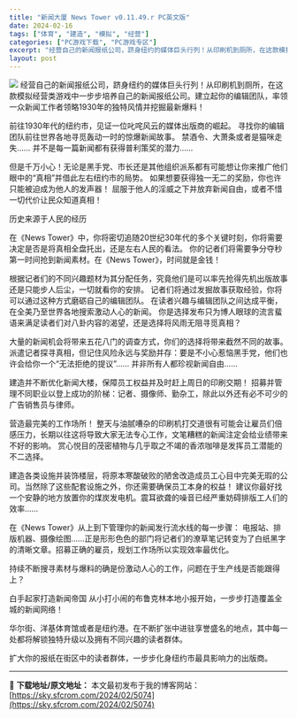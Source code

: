 ```yaml
---
title: "新闻大厦 News Tower v0.11.49.r PC英文版"
date: 2024-02-16
tags: ["体育", "建造", "模拟", "经营"]
categories: ["PC游戏下载", "PC游戏专区"]
excerpt: "经营自己的新闻报纸公司，跻身纽约的媒体巨头行列！从印刷机到厕所，在这款模拟经营类游戏中一步步培养自己的新闻报纸公司。建立起你的编辑团队，率领一众新闻工作者领略1930年的独特风情并挖掘最新爆料！ 前往1930年代的纽约市，见证一位叱咤风云的媒体出版商的崛起。 寻找你的编辑团队前往世界各地寻觅轰动一时&hellip;"
layout: post
---
```


<img class="game_header_image_full aligncenter" src="https://cdn.akamai.steamstatic.com/steam/apps/1649950/header.jpg?t=1707989530" />
经营自己的新闻报纸公司，跻身纽约的媒体巨头行列！从印刷机到厕所，在这款模拟经营类游戏中一步步培养自己的新闻报纸公司。建立起你的编辑团队，率领一众新闻工作者领略1930年的独特风情并挖掘最新爆料！

前往1930年代的纽约市，见证一位叱咤风云的媒体出版商的崛起。
寻找你的编辑团队前往世界各地寻觅轰动一时的惊爆新闻故事。
禁酒令、大萧条或者是猫咪走失…… 并不是每一篇新闻都有获得普利策奖的潜力……

但是千万小心！无论是黑手党、市长还是其他组织派系都有可能想让你来推广他们眼中的“真相”并借此左右纽约市的局势。
如果想要获得独一无二的奖励，你也许只能被迫成为他人的发声器！
屈服于他人的淫威之下并放弃新闻自由，或者不惜一切代价让民众知道真相！

历史来源于人民的经历

在《News Tower》中，你将密切追随20世纪30年代的多个关键时刻，你将需要决定是否是将真相全盘托出，还是左右人民的看法。
你的记者们将需要争分夺秒第一时间抢到新闻素材。在《News Tower》，时间就是金钱！

根据记者们的不同兴趣题材为其分配任务，究竟他们是可以率先抢得先机出版故事还是只能步人后尘，一切就看你的安排。 记者们将通过发掘故事获取经验，你将可以通过这种方式磨砺自己的编辑团队。
在读者兴趣与编辑团队之间达成平衡，在全美乃至世界各地搜索激动人心的新闻。
你是选择发布只为博人眼球的流言蜚语来满足读者们对八卦内容的渴望，还是选择将风雨无阻寻觅真相？

大量的新闻机会将带来五花八门的调查方式，你们的选择将带来截然不同的故事。派遣记者探寻真相，但记住风险永远与奖励并存：要是不小心惹恼黑手党，他们也许会给你一个“无法拒绝的提议”……
并非所有人都珍视新闻自由……

建造并不断优化新闻大楼，保障员工权益并及时赶上周日的印刷交期！
招募并管理不同职业以登上成功的阶梯：记者、摄像师、勤杂工，除此以外还有必不可少的广告销售员与律师。

营造最完美的工作场所！
整天与油腻嘈杂的印刷机打交道很有可能会让雇员们倍感压力，长期以往这将导致大家无法专心工作，文笔糟糕的新闻注定会给业绩带来不好的影响。
赏心悦目的茂密植物与几乎取之不竭的香浓咖啡是发挥员工潜能的不二选择。

建造各类设施并装饰楼层，将原本寒酸破败的陋舍改造成员工心目中完美无瑕的公司。当然除了这些配套设施之外，你还需要确保员工本身的权益！
建议你最好找一个安静的地方放置你的煤炭发电机。震耳欲聋的噪音已经严重妨碍排版工人们的效率……

在《News Tower》从上到下管理你的新闻发行流水线的每一步骤：
电报站、排版机器、摄像绘图……正是形形色色的部门将记者们的潦草笔记转变为了白纸黑字的清晰文章。招募正确的雇员，规划工作场所以实现效率最优化。

持续不断搜寻素材与爆料的确是份激动人心的工作，问题在于生产线是否能跟得上？

白手起家打造新闻帝国
从小打小闹的布鲁克林本地小报开始，一步步打造覆盖全城的新闻网络！

华尔街、洋基体育馆或者是纽约港。在不断扩张中进驻享誉盛名的地点，其中每一处都将解锁独特升级以及拥有不同兴趣的读者群体。

扩大你的报纸在街区中的读者群体，一步步化身纽约市最具影响力的出版商。

---
📖 **下载地址/原文地址：** 本文最初发布于我的博客网站：[https://sky.sfcrom.com/2024/02/5074](https://sky.sfcrom.com/2024/02/5074)
